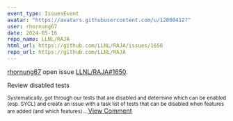 ```yaml
---
event_type: IssuesEvent
avatar: "https://avatars.githubusercontent.com/u/12800412?"
user: rhornung67
date: 2024-05-16
repo_name: LLNL/RAJA
html_url: https://github.com/LLNL/RAJA/issues/1650
repo_url: https://github.com/LLNL/RAJA
---
```


<a href='https://github.com/rhornung67' target='_blank'>rhornung67</a> open issue <a href='https://github.com/LLNL/RAJA/issues/1650' target='_blank'>LLNL/RAJA#1650</a>.

<p>Review disabled tests</p><small>Systematically, got through our tests that are disabled and determine which can be enabled (esp. SYCL) and create an issue with a task list of tests that can be disabled when features are added (and which features)....</small><a href='https://github.com/LLNL/RAJA/issues/1650' target='_blank'>View Comment</a>